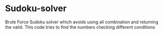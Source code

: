 # Sudoku-solver
Brute Force Sudoku solver which avoids using all combination and returning the valid. This code tries to find the numbers checking different conditions 
